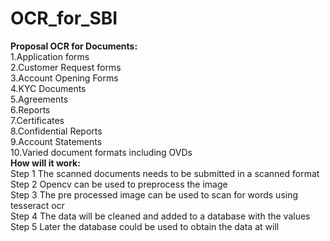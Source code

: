 # OCR_for_SBI
<b>Proposal   OCR for Documents:</b> <br>1.Application forms <br>2.Customer Request forms <br>3.Account Opening Forms <br>4.KYC Documents <br>5.Agreements <br>6.Reports <br>7.Certificates <br>8.Confidential Reports <br>9.Account Statements <br>10.Varied document formats including OVDs  <b> <br>How will it work:<br></b>Step 1 The scanned documents needs to be submitted in a scanned format   <br>Step 2 Opencv can be used to preprocess the image  <br>Step 3  The pre processed image can be used to scan for words using tesseract ocr  <br>Step 4 The data will be cleaned and added to a database with the values  <br>Step 5  Later the database could be used to obtain the data at will 

